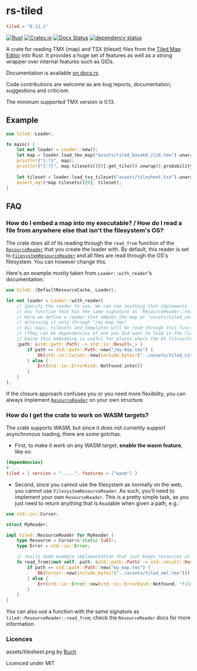 # rs-tiled
```toml
tiled = "0.11.1"
```

[![Rust](https://github.com/mapeditor/rs-tiled/actions/workflows/rust.yml/badge.svg)](https://github.com/mapeditor/rs-tiled/actions/workflows/rust.yml)
[![Crates.io](https://img.shields.io/crates/v/tiled.svg)](https://crates.io/crates/tiled)
[![Docs Status](https://docs.rs/tiled/badge.svg)](https://docs.rs/tiled)
[![dependency status](https://deps.rs/crate/tiled/latest/status.svg)](https://deps.rs/crate/tiled)

A crate for reading TMX (map) and TSX (tileset) files from the [Tiled Map Editor](http://www.mapeditor.org/) into Rust.
It provides a huge set of features as well as a strong wrapper over internal features such as GIDs.

Documentation is available [on docs.rs](https://docs.rs/tiled/).

Code contributions are welcome as are bug reports, documentation, suggestions and criticism.

The minimum supported TMX version is 0.13.

## Example

```rust
use tiled::Loader;

fn main() {
    let mut loader = Loader::new();
    let map = loader.load_tmx_map("assets/tiled_base64_zlib.tmx").unwrap();
    println!("{:?}", map);
    println!("{:?}", map.tilesets()[0].get_tile(0).unwrap().probability);
    
    let tileset = loader.load_tsx_tileset("assets/tilesheet.tsx").unwrap();
    assert_eq!(*map.tilesets()[0], tileset);
}

```

## FAQ
### How do I embed a map into my executable? / How do I read a file from anywhere else that isn't the filesystem's OS?
The crate does all of its reading through the `read_from` function of the [`ResourceReader`](https://docs.rs/tiled/latest/tiled/trait.ResourceReader.html) that you create the loader with. By default, this reader is set to [`FilesystemResourceReader`](https://docs.rs/tiled/latest/tiled/struct.FilesystemResourceReader.html) and all files are read through the OS's filesystem. You can however change this.

Here's an example mostly taken from `Loader::with_reader`'s documentation:
```rust
use tiled::{DefaultResourceCache, Loader};

let mut loader = Loader::with_reader(
    // Specify the reader to use. We can use anything that implements `ResourceReader`, e.g. FilesystemResourceReader.
    // Any function that has the same signature as `ResourceReader::read_from` also implements it.
    // Here we define a reader that embeds the map at "assets/tiled_xml.csv" into the executable, and allow
    // accessing it only through "/my-map.tmx"
    // ALL maps, tilesets and templates will be read through this function, even if you don't explicitly load them
    // (They can be dependencies of one you did want to load in the first place).
    // Doing this embedding is useful for places where the OS filesystem is not available (e.g. WASM applications).
    |path: &std::path::Path| -> std::io::Result<_> {
        if path == std::path::Path::new("/my-map.tmx") {
            Ok(std::io::Cursor::new(include_bytes!("../assets/tiled_csv.tmx")))
        } else {
            Err(std::io::ErrorKind::NotFound.into())
        }
    }
);
```
If the closure approach confuses you or you need more flexibility, you can always implement [`ResourceReader`](https://docs.rs/tiled/latest/tiled/trait.ResourceReader.html) on your own structure.

### How do I get the crate to work on WASM targets?
The crate supports WASM, but since it does not currently support asynchronous loading, there are some gotchas.

- First, to make it work on any WASM target, **enable the wasm feature**, like so:
```toml
[dependencies]
# ...
tiled = { version = ".....", features = ["wasm"] }
```

- Second, since you cannot use the filesystem as normally on the web, you cannot use `FilesystemResourceReader`. As such,
you'll need to implement your own `ResourceReader`. This is a pretty simple task, as you just need to return anything
that is `Read`able when given a path, e.g.:
```rust
use std::io::Cursor;

struct MyReader;

impl tiled::ResourceReader for MyReader {
    type Resource = Cursor<&'static [u8]>;
    type Error = std::io::Error;

    // really dumb example implementation that just keeps resources in memory
    fn read_from(&mut self, path: &std::path::Path) -> std::result::Result<Self::Resource, Self::Error> {
        if path == std::path::Path::new("my_map.tmx") {
            Ok(Cursor::new(include_bytes!("../assets/tiled_xml.tmx")))
        } else {
            Err(std::io::Error::new(std::io::ErrorKind::NotFound, "file not found"))
        }
    }
}
```
You can also use a function with the same signature as `tiled::ResourceReader::read_from`; check the
`ResourceReader` docs for more information.

### Licences

assets/tilesheet.png by [Buch](https://opengameart.org/content/sci-fi-interior-tiles)

Licenced under MIT
